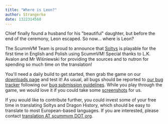 ```yaml
---
title: "Where is Leon?"
author: Strangerke
date: 1322314560
---
```


Chief finally found a husband for his "beautiful" daughter, but before the end of the ceremony, Leon escaped. So now... where is Leon?

The ScummVM Team is proud to announce that [Soltys](http://www.mobygames.com/game/dos/sotys) is playable for the first time in English and Polish using ScummVM! Special thanks to L.K. Avalon and Mr Wiśniewski for providing the sources and to nutron for spending so much time on the translation!

You'll need a daily build to get started, then grab the game on our [downloads page](/downloads/#extras) and test it! As usual, all bugs should be reported to [our bug tracker](http://bugs.scummvm.org/) following our [bug submission guidelines](/faq/#question.report-bugs). While you play through the game, we would love it if you could take some [screenshots](http://wiki.scummvm.org/index.php/Screenshots) for us.

If you would like to contribute further, you could invest some of your free time in translating Soltys and Dragon History, which should be easy to translate to most European-based languages. If you are interested, please contact [translation AT scummvm DOT org](mailto:translation%20AT%20scummvm%20DOT%20org).
